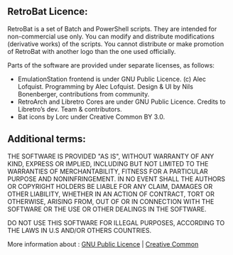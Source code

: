 ## RetroBat Licence:

RetroBat is a set of Batch and PowerShell scripts. They are intended for non-commercial use only. You can modify and distribute modifications (derivative works) of the scripts. You cannot distribute or make promotion of RetroBat with another logo than the one used officially.

Parts of the software are provided under separate licenses, as follows:

* EmulationStation frontend is under GNU Public Licence. (c) Alec Lofquist. Programming by Alec Lofquist. Design & UI by Nils Bonenberger, contributions from community. 
* RetroArch and Libretro Cores are under GNU Public Licence. Credits to Libretro’s dev. Team & contributors.
* Bat icons by Lorc under Creative Common BY 3.0.

## Additional terms:

THE SOFTWARE IS PROVIDED "AS IS", WITHOUT WARRANTY OF ANY KIND, EXPRESS OR IMPLIED, INCLUDING BUT NOT LIMITED TO THE WARRANTIES OF MERCHANTABILITY, FITNESS FOR A PARTICULAR PURPOSE AND NONINFRINGEMENT. IN NO EVENT SHALL THE AUTHORS OR COPYRIGHT HOLDERS BE LIABLE FOR ANY CLAIM, DAMAGES OR OTHER LIABILITY, WHETHER IN AN ACTION OF CONTRACT, TORT OR OTHERWISE, ARISING FROM, OUT OF OR IN CONNECTION WITH THE SOFTWARE OR THE USE OR OTHER DEALINGS IN THE SOFTWARE.

DO NOT USE THIS SOFTWARE FOR ILLEGAL PURPOSES, ACCORDING TO THE LAWS IN U.S AND/OR OTHERS COUNTRIES.

More information about : [GNU Public Licence](http://www.gnu.org/licenses/gpl-3.0.en.html) | [Creative Common](https://spdx.org/licenses/CC-BY-3.0.html)
